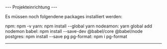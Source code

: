 --- Projekteinrichtung ---

Es müssen noch folgendene packages installiert werden:

npm: npm -v
yarn: npm install --global yarn
nodeamon: yarn global add nodemon
babel: npm install --save-dev @babel/core @babel/node
postgres: npm install --save pg
pg-format: npm i pg-format

---------------------------
